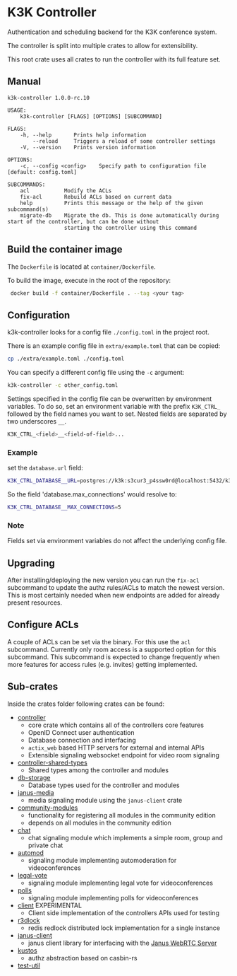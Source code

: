 <!--
SPDX-FileCopyrightText: OpenTalk GmbH <mail@opentalk.eu>

SPDX-License-Identifier: EUPL-1.2
-->

# K3K Controller

Authentication and scheduling backend for the K3K conference system.

The controller is split into multiple crates to allow for extensibility.

This root crate uses all crates to run the controller with its full feature set.

## Manual
```
k3k-controller 1.0.0-rc.10

USAGE:
    k3k-controller [FLAGS] [OPTIONS] [SUBCOMMAND]

FLAGS:
    -h, --help       Prints help information
        --reload     Triggers a reload of some controller settings
    -V, --version    Prints version information

OPTIONS:
    -c, --config <config>    Specify path to configuration file [default: config.toml]

SUBCOMMANDS:
    acl           Modify the ACLs
    fix-acl       Rebuild ACLs based on current data
    help          Prints this message or the help of the given subcommand(s)
    migrate-db    Migrate the db. This is done automatically during start of the controller, but can be done without
                  starting the controller using this command
```

## Build the container image

The `Dockerfile` is located at `container/Dockerfile`.

To build the image, execute in the root of the repository:

```bash
 docker build -f container/Dockerfile . --tag <your tag>
```


## Configuration

k3k-controller looks for a config file `./config.toml` in the project root.

There is an example config file in `extra/example.toml` that can be copied:

```sh
cp ./extra/example.toml ./config.toml
```

You can specify a different config file using the `-c` argument:

```sh
k3k-controller -c other_config.toml
```

Settings specified in the config file can be overwritten by environment variables.
To do so, set an environment variable with the prefix `K3K_CTRL_` followed by the field names you want to set.
Nested fields are separated by two underscores `__`.

```sh
K3K_CTRL_<field>__<field-of-field>...
```

### Example

set the `database.url` field:

```sh
K3K_CTRL_DATABASE__URL=postgres://k3k:s3cur3_p4ssw0rd@localhost:5432/k3k
```

So the field 'database.max_connections' would resolve to:

```sh
K3K_CTRL_DATABASE__MAX_CONNECTIONS=5
```

### Note

Fields set via environment variables do not affect the underlying config file.

## Upgrading

After installing/deploying the new version you can run the `fix-acl` subcommand to update the authz rules/ACLs to match the newest version. This is most certainly needed when new endpoints are added for already present resources.

## Configure ACLs

A couple of ACLs can be set via the binary. For this use the `acl` subcommand.
Currently only room access is a supported option for this subcommand.
This subcommand is expected to change frequently when more features for access rules (e.g. invites) getting implemented.

## Sub-crates

Inside the crates folder following crates can be found:

* [controller](crates/controller)
    - core crate which contains all of the controllers core features
    - OpenID Connect user authentication
    - Database connection and interfacing
    - `actix_web` based HTTP servers for external and internal APIs
    - Extensible signaling websocket endpoint for video room signaling
* [controller-shared-types](crates/controller-shared-types)
    - Shared types among the controller and modules
* [db-storage](crates/db-storage)
    - Database types used for the controller and modules
* [janus-media](crates/janus-media)
    - media signaling module using the `janus-client` crate
* [community-modules](crates/community-modules)
    - functionality for registering all modules in the community edition
    - depends on all modules in the community edition
* [chat](crates/chat)
    - chat signaling module which implements a simple room, group and private chat
* [automod](crates/automod)
    - signaling module implementing automoderation for videoconferences
* [legal-vote](crates/legal-vote)
    - signaling module implementing legal vote for videoconferences
* [polls](crates/polls)
    - signaling module implementing polls for videoconferences
* [client](crates/client) EXPERIMENTAL
    - Client side implementation of the controllers APIs used for testing
* [r3dlock](crates/r3dlock)
    - redis redlock distributed lock implementation for a single instance
* [janus-client](crates/janus-client)
    - janus client library for interfacing with the [Janus WebRTC Server](https://janus.conf.meetecho.com/)
* [kustos](crates/kustos)
    - authz abstraction based on casbin-rs
* [test-util](crates/test-util)
